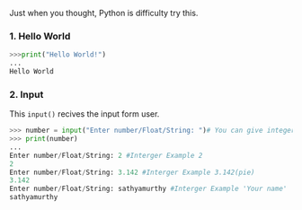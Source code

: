 Just when you thought, Python is difficulty try this.

### 1. Hello World

```py
>>>print("Hello World!")
...
Hello World
```

### 2. Input
This `input()` recives the input form user.
```py
>>> number = input("Enter number/Float/String: ")# You can give integer, Float, String.
>>> print(number)
...
Enter number/Float/String: 2 #Interger Example 2
2
Enter number/Float/String: 3.142 #Interger Example 3.142(pie)
3.142
Enter number/Float/String: sathyamurthy #Interger Example 'Your name'
sathyamurthy
```
